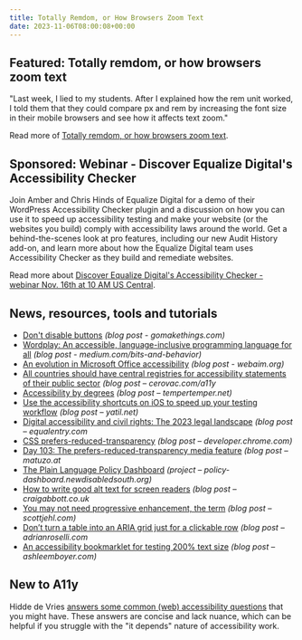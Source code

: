 ```yaml
---
title: Totally Remdom, or How Browsers Zoom Text
date: 2023-11-06T08:00:08+00:00
---
```


## Featured: Totally remdom, or how browsers zoom text

"Last week, I lied to my students. After I explained how the rem unit worked, I told them that they could compare px and rem by increasing the font size in their mobile browsers and see how it affects text zoom."

Read more of [Totally remdom, or how browsers zoom text](https://www.matuzo.at/blog/2023/how-browsers-zoom-text).

## Sponsored: Webinar - Discover Equalize Digital's Accessibility Checker

Join Amber and Chris Hinds of Equalize Digital for a demo of their WordPress Accessibility Checker plugin and a discussion on how you can use it to speed up accessibility testing and make your website (or the websites you build) comply with accessibility laws around the world. Get a behind-the-scenes look at pro features, including our new Audit History add-on, and learn more about how the Equalize Digital team uses Accessibility Checker as they build and remediate websites.

Read more about [Discover Equalize Digital's Accessibility Checker - webinar Nov. 16th at 10 AM US Central](https://us02web.zoom.us/webinar/register/5516991112975/WN_zE4dqv3wQ-KxsGGQmbCSew#/registration/?utm_source=a11yweekly&utm_medium=sponsored).

## News, resources, tools and tutorials

- [Don't disable buttons](https://gomakethings.com/dont-disable-buttons/) *(blog post - gomakethings.com)*
- [Wordplay: An accessible, language-inclusive programming language for all](https://medium.com/bits-and-behavior/wordplay-accessible-language-inclusive-interactive-typography-e4b9027eaf10) *(blog post - medium.com/bits-and-behavior)*
- [An evolution in Microsoft Office accessibility](https://webaim.org/blog/an-evolution-in-microsoft-office-accessibility/) *(blog post - webaim.org)*
- [All countries should have central registries for accessibility statements of their public sector](https://cerovac.com/a11y/2023/10/all-countries-should-have-central-registries-for-accessibility-statements-of-their-public-sector/) *(blog post – cerovac.com/a11y*
- [Accessibility by degrees](https://www.tempertemper.net/blog/accessibility-by-degrees) *(blog post – tempertemper.net)*
- [Use the accessibility shortcuts on iOS to speed up your testing workflow](https://yatil.net/blog/ios-a11y-shortcuts) *(blog post – yatil.net)*
- [Digital accessibility and civil rights: The 2023 legal landscape](https://equalentry.com/digital-accessibility-legal-landscape/) *(blog post – equalentry.com*
- [CSS prefers-reduced-transparency](https://developer.chrome.com/blog/css-prefers-reduced-transparency/) *(blog post – developer.chrome.com)*
- [Day 103: The prefers-reduced-transparency media feature](https://www.matuzo.at/blog/2023/100daysof-day103) *(blog post – matuzo.at*
- [The Plain Language Policy Dashboard](https://policy-dashboard.newdisabledsouth.org) *(project – policy-dashboard.newdisabledsouth.org)*
- [How to write good alt text for screen readers](https://www.craigabbott.co.uk/blog/how-to-write-good-alt-text-for-screen-readers/) *(blog post –craigabbott.co.uk*
- [You may not need progressive enhancement, the term](https://scottjehl.com/posts/pe/) *(blog post – scottjehl.com)*
- [Don’t turn a table into an ARIA grid just for a clickable row](https://adrianroselli.com/2023/11/dont-turn-a-table-into-an-aria-grid-just-for-a-clickable-row.html) *(blog post –adrianroselli.com*
- [An accessibility bookmarklet for testing 200% text size](https://ashleemboyer.com/blog/an-accessibility-bookmarklet-for-testing-200-percent-text-size) *(blog post – ashleemboyer.com)*

## New to A11y

Hidde de Vries [answers some common (web) accessibility questions](https://hidde.blog/a11y-faq/) that you might have. These answers are concise and lack nuance, which can be helpful if you struggle with the "it depends" nature of accessibility work.
